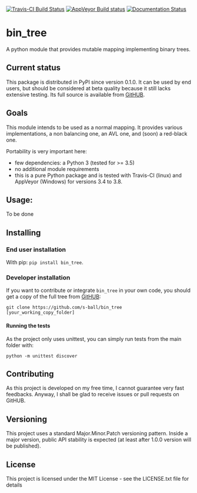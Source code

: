[![Travis-CI Build Status](https://travis-ci.com/s-ball/pyimgren.svg?branch=master)](https://travis-ci.com/s-ball/pyimgren) [![AppVeyor Build status](https://ci.appveyor.com/api/projects/status/salqj2q1h8mid74t/branch/master?svg=true)](https://ci.appveyor.com/project/s-ball/pyimgren/branch/master)
[![Documentation Status](https://readthedocs.org/projects/pyimgren/badge/?version=latest)](https://pyimgren.readthedocs.io/en/latest/?badge=latest)

# bin_tree
A python module that provides mutable mapping implementing binary trees.

## Current status

This package is distributed in PyPI since version 0.1.0. It can be used by end users, but should be considered at beta quality because it still lacks extensive testing. Its full source is available from [GitHUB](https://github.com/s-ball/pyimgren).

## Goals

This module intends to be used as a normal mapping. It provides various
implementations, a non balancing one, an AVL one, and (soon) a red-black
one.

Portability is very important here:
* few dependencies: a Python 3 (tested for >= 3.5)
* no additional module requirements
* this is a pure Python package and is tested with Travis-CI (linux) and AppVeyor (Windows) for versions 3.4 to 3.8.

## Usage:
To be done

## Installing

### End user installation

With pip: `pip install bin_tree`.

### Developer installation

If you want to contribute or integrate `bin_tree` in your own code, you should get a copy of the full tree from [GitHUB](https://github.com/s-ball/pyimgren):

```
git clone https://github.com/s-ball/bin_tree [your_working_copy_folder]
```

#### Running the tests

As the project only uses unittest, you can simply run tests from the main folder with:

```
python -m unittest discover
```

## Contributing

As this project is developed on my free time, I cannot guarantee very fast feedbacks. Anyway, I shall be glad to receive issues or pull requests on GitHUB. 

## Versioning

This project uses a standard Major.Minor.Patch versioning pattern. Inside a major version, public API stability is expected (at least after 1.0.0 version will be published).

## License

This project is licensed under the MIT License - see the LICENSE.txt file for details
